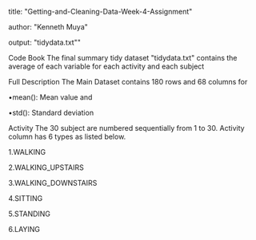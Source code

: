 title: "Getting-and-Cleaning-Data-Week-4-Assignment"

author: "Kenneth Muya"


output: "tidydata.txt""

Code Book
The final summary tidy dataset "tidydata.txt" contains the average of each variable for each activity and each subject 

Full Description
The Main Dataset  contains 180 rows and 68 columns for

•mean(): Mean value  and 

•std(): Standard deviation


Activity
The 30 subject are numbered sequentially from 1 to 30. Activity column has 6 types as listed below.

1.WALKING

2.WALKING_UPSTAIRS

3.WALKING_DOWNSTAIRS

4.SITTING

5.STANDING

6.LAYING



